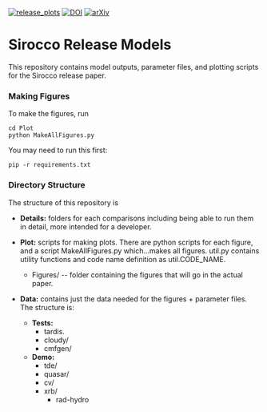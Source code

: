 [![release_plots](https://github.com/agnwinds/release-models/actions/workflows/test_figures.yml/badge.svg)](https://github.com/agnwinds/release-models/actions/workflows/test_figures.yml)
[![DOI](https://zenodo.org/badge/335235472.svg)](https://doi.org/10.5281/zenodo.13993033)
[![arXiv](https://img.shields.io/badge/arXiv-2410.19908-b31b1b.svg)](https://arxiv.org/abs/2410.19908)

# Sirocco Release Models

This repository contains model outputs, parameter files, and plotting scripts for the Sirocco release paper. 

### Making Figures
To make the figures, run 
```
cd Plot
python MakeAllFigures.py 
```
You may need to run this first: 
```
pip -r requirements.txt
```

### Directory Structure 

The structure of this repository is 

* **Details:** folders for each comparisons including being able to run them in detail, more intended for a developer. 
* **Plot:** scripts for making plots. There are python scripts for each figure, and a script MakeAllFigures.py which...makes all figures. util.py contains utility functions and code name definition as util.CODE_NAME.
	* Figures/ -- folder containing the figures that will go in the actual paper. 

* **Data:** contains just the data needed for the figures + parameter files. The structure is:
	* **Tests:**
		* tardis.
		* cloudy/
		* cmfgen/
	* **Demo:**
		* tde/
		* quasar/
		* cv/
		* xrb/
    		* rad-hydro
